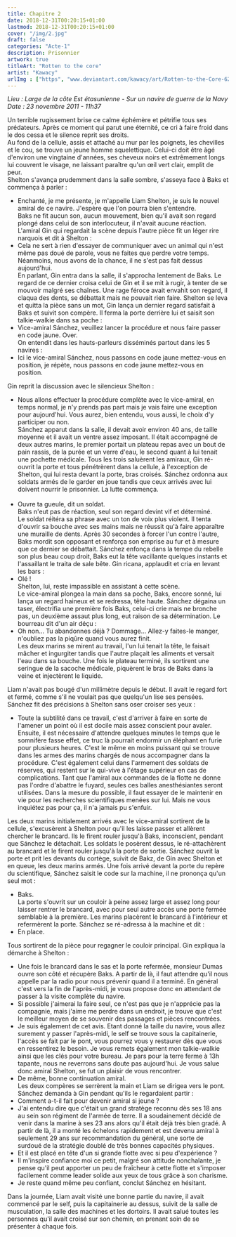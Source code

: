 ```yaml
---
title: Chapitre 2
date: 2018-12-31T00:20:15+01:00
lastmod: 2018-12-31T00:20:15+01:00
cover: "/img/2.jpg"
draft: false
categories: "Acte-1"
description: Prisonnier
artwork: true
titleArt: "Rotten to the core"
artist: "Kawacy"
urlImg : ["https", "www.deviantart.com/kawacy/art/Rotten-to-the-Core-627992819"]
---
```

_Lieu : Large de la côte Est étasunienne - Sur un navire de guerre de la Navy  
Date : 23 novembre 2011 - 11h37_

Un terrible rugissement brise ce calme éphémère et pétrifie tous ses prédateurs. Après ce moment qui parut une éternité, ce cri à faire froid dans le dos cessa et le silence reprit ses droits.  
Au fond de la cellule, assis et attaché au mur par les poignets, les chevilles et le cou, se trouve un jeune homme squelettique. Celui-ci doit être âgé d'environ une vingtaine d'années, ses cheveux noirs et extrêmement longs lui couvrent le visage, ne laissant paraître qu'un œil vert clair, emplit de peur.  
Shelton s'avança prudemment dans la salle sombre, s'asseya face à Baks et commença à parler :  
- Enchanté, je me présente, je m'appelle Liam Shelton, je suis le nouvel amiral de ce navire. J'espère que l'on pourra bien s'entendre.  
Baks ne fit aucun son, aucun mouvement, bien qu'il avait son regard plongé dans celui de son interlocuteur, il n'avait aucune réaction. L'amiral Gin qui regardait la scène depuis l'autre pièce fit un léger rire narquois et dit à Shelton :  
- Cela ne sert à rien d'essayer de communiquer avec un animal qui n'est même pas doué de parole, vous ne faites que perdre votre temps. Néanmoins, nous avons de la chance, il ne s'est pas fait dessus aujourd'hui.  
En parlant, Gin entra dans la salle, il s'approcha lentement de Baks. Le regard de ce dernier croisa celui de Gin et il se mit à rugir, à tenter de se mouvoir malgré ses chaînes. Une rage féroce avait envahit son regard, il claqua des dents, se débattait mais ne pouvait rien faire. Shelton se leva et quitta la pièce sans un mot, Gin lança un dernier regard satisfait à Baks et suivit son compère. Il ferma la porte derrière lui et saisit son talkie-walkie dans sa poche :  
- Vice-amiral Sánchez, veuillez lancer la procédure et nous faire passer en code jaune. Over.  
On entendit dans les hauts-parleurs disséminés partout dans les 5 navires :  
- Ici le vice-amiral Sánchez, nous passons en code jaune mettez-vous en position, je répète, nous passons en code jaune mettez-vous en position.  

Gin reprit la discussion avec le silencieux Shelton :  
- Nous allons effectuer la procédure complète avec le vice-amiral, en temps normal, je n'y prends pas part mais je vais faire une exception pour aujourd'hui. Vous aurez, bien entendu, vous aussi, le choix d'y participer ou non.  
Sánchez apparut dans la salle, il devait avoir environ 40 ans, de taille moyenne et il avait un ventre assez imposant. Il était accompagné de deux autres marins, le premier portait un plateau repas avec un bout de pain rassis, de la purée et un verre d'eau, le second quant à lui tenait une pochette médicale. Tous les trois saluèrent les amiraux, Gin ré-ouvrit la porte et tous pénétrèrent dans la cellule, à l'exception de Shelton, qui lui resta devant la porte, bras croisés. Sánchez ordonna aux soldats armés de le garder en joue tandis que ceux arrivés avec lui doivent nourrir le prisonnier. La lutte commença.  
     
- Ouvre ta gueule, dit un soldat.  
Baks n'eut pas de réaction, seul son regard devint vif et déterminé.  
Le soldat réitéra sa phrase avec un ton de voix plus violent. Il tenta d'ouvrir sa bouche avec ses mains mais ne réussit qu'à faire apparaître une muraille de dents. Après 30 secondes à forcer l'un contre l'autre, Baks mordit son opposant et renforça son emprise au fur et à mesure que ce dernier se débattait. Sánchez enfonça dans la tempe du rebelle son plus beau coup droit, Baks eut la tête vacillante quelques instants et l'assaillant le traita de sale bête. Gin ricana, applaudit et cria en levant les bars :  
- Olé !  
Shelton, lui, reste impassible en assistant à cette scène.  
Le vice-amiral plongea la main dans sa poche, Baks, encore sonné, lui lança un regard haineux et se redressa, tête haute. Sánchez dégaina un taser, électrifia une première fois Baks, celui-ci crie mais ne bronche pas, un deuxième assaut plus long, eut raison de sa détermination. Le bourreau dit d'un air déçu :  
- Oh non... Tu abandonnes déjà ? Dommage... Allez-y faites-le manger, n'oubliez pas la piqûre quand vous aurez finit.  
Les deux marins se mirent au travail, l'un lui tenait la tête, le faisait mâcher et ingurgiter tandis que l'autre plaçait les aliments et versait l'eau dans sa bouche. Une fois le plateau terminé, ils sortirent une seringue de la sacoche médicale, piquèrent le bras de Baks dans la veine et injectèrent le liquide.  

Liam n'avait pas bougé d'un millimètre depuis le début. Il avait le regard fort et fermé, comme s'il ne voulait pas que quelqu'un lise ses pensées.  
Sánchez fit des précisions à Shelton sans oser croiser ses yeux :  
- Toute la subtilité dans ce travail, c'est d'arriver à faire en sorte de l'amener un point où il est docile mais assez conscient pour avaler. Ensuite, il est nécessaire d'attendre quelques minutes le temps que le somnifère fasse effet, ce truc là pourrait endormir un éléphant en furie pour plusieurs heures. C'est le même en moins puissant qui se trouve dans les armes des marins chargés de nous accompagner dans la procédure. C'est également celui dans l'armement des soldats de réserves, qui restent sur le qui-vive à l'étage supérieur en cas de complications. Tant que l'amiral aux commandes de la flotte ne donne pas l'ordre d'abattre le fuyard, seules ces balles anesthésiantes seront utilisées. Dans la mesure du possible, il faut essayer de le maintenir en vie pour les recherches scientifiques menées sur lui. Mais ne vous inquiétez pas pour ça, il n'a jamais pu s'enfuir.  

Les deux marins initialement arrivés avec le vice-amiral sortirent de la cellule, s'excusèrent à Shelton pour qu'il les laisse passer et allèrent chercher le brancard. Ils le firent rouler jusqu'à Baks, inconscient, pendant que Sánchez le détachait. Les soldats le posèrent dessus, le ré-attachèrent au brancard et le firent rouler jusqu'à la porte de sortie. Sánchez ouvrit la porte et prit les devants du cortège, suivit de Bakz, de Gin avec Shelton et en queue, les deux marins armés. Une fois arrivé devant la porte du repère du scientifique, Sánchez saisit le code sur la machine, il ne prononça qu'un seul mot :  
- Baks.  
La porte s'ouvrit sur un couloir à peine assez large et assez long pour laisser rentrer le brancard, avec pour seul autre accès une porte fermée semblable à la première. Les marins placèrent le brancard à l'intérieur et refermèrent la porte. Sánchez se ré-adressa à la machine et dit :  
- En place.  

Tous sortirent de la pièce pour regagner le couloir principal. Gin expliqua la démarche à Shelton :  
- Une fois le brancard dans le sas et la porte refermée, monsieur Dumas ouvre son côté et récupère Baks. A partir de là, il faut attendre qu'il nous appelle par la radio pour nous prévenir quand il a terminé. En général c'est vers la fin de l'après-midi, je vous propose donc en attendant de passer à la visite complète du navire.  
- Si possible j'aimerai la faire seul, ce n'est pas que je n'apprécie pas la compagnie, mais j'aime me perdre dans un endroit, je trouve que c'est le meilleur moyen de se souvenir des passages et pièces rencontrées.  
- Je suis également de cet avis. Etant donné la taille du navire, vous allez surement y passer l'après-midi, le self se trouve sous la capitainerie, l'accès se fait par le pont, vous pourrez vous y restaurer dès que vous en ressentirez le besoin. Je vous remets également mon talkie-walkie ainsi que les clés pour votre bureau. Je pars pour la terre ferme à 13h tapante, nous ne reverrons sans doute pas aujourd'hui. Je vous salue donc amiral Shelton, se fut un plaisir de vous rencontrer.  
- De même, bonne continuation amiral.  
Les deux compères se serrèrent la main et Liam se dirigea vers le pont.  
Sánchez demanda à Gin pendant qu'ils le regardaient partir :  
- Comment a-t-il fait pour devenir amiral si jeune ?  
- J'ai entendu dire que c'était un grand stratège reconnu dès ses 18 ans au sein son régiment de l'armée de terre. Il a soudainement décidé de venir dans la marine à ses 23 ans alors qu'il était déjà très bien gradé. A partir de là, il a monté les échelons rapidement et est devenu amiral à seulement 29 ans sur recommandation du général, une sorte de surdoué de la stratégie doublé de très bonnes capacités physiques.  
- Et il est placé en tête d'un si grande flotte avec si peu d'expérience ?  
- Il m'inspire confiance moi ce petit, malgré son attitude nonchalante, je pense qu'il peut apporter un peu de fraîcheur à cette flotte et s'imposer facilement comme leader solide aux yeux de tous grâce à son charisme.  
- Je reste quand même peu confiant, conclut Sánchez en hésitant.  

Dans la journée, Liam avait visité une bonne partie du navire, il avait commencé par le self, puis la capitainerie au dessus, suivit de la salle de musculation, la salle des machines et les dortoirs. Il avait salué toutes les personnes qu'il avait croisé sur son chemin, en prenant soin de se présenter à chaque fois.  